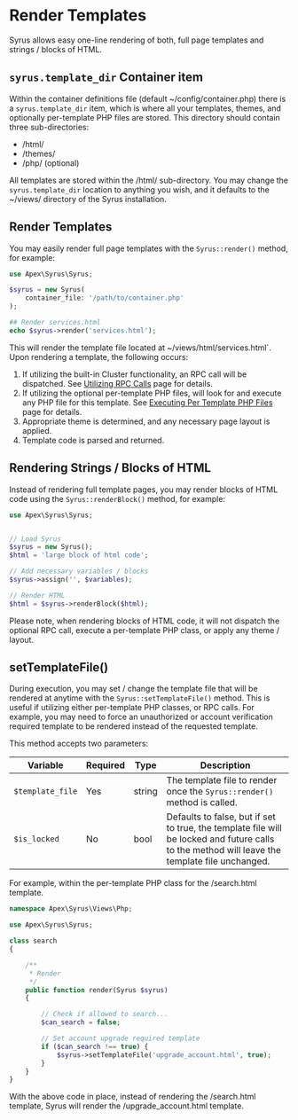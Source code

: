 
# Render Templates

Syrus allows easy one-line rendering of both, full page templates and strings / blocks of HTML.

## `syrus.template_dir` Container item

Within the container definitions file (default ~/config/container.php) there is a `syrus.template_dir` item, which is where all your templates, themes, and optionally per-template PHP files are stored.  This directory should contain three sub-directories:

* /html/ 
* /themes/
* /php/ (optional)

All templates are stored within the /html/ sub-directory.  You may change the `syrus.template_dir` location to anything you wish, and it defaults to the ~/views/ directory of the Syrus installation.


## Render Templates

You may easily render full page templates with the `Syrus::render()` method, for example:

~~~php
use Apex\Syrus\Syrus;

$syrus = new Syrus(
    container_file: '/path/to/container.php'
);

## Render services.html
echo $syrus->render('services.html');
~~~

This will render the template file located at ~/views/html/services.html`.  Upon rendering a template, the following occurs:

1. If utilizing the built-in Cluster functionality, an RPC call will be dispatched.  See [Utilizing RPC Calls](rpc.md) page for details.
2. If utilizing the optional per-template PHP files, will look for and execute any PHP file for this template.  See [Executing Per Template PHP Files](execute_php.md) page for details.
3. Appropriate theme is determined, and any necessary page layout is applied.
4. Template code is parsed and returned.


## Rendering Strings / Blocks of HTML

Instead of rendering full template pages, you may render blocks of HTML code using the `Syrus::renderBlock()` method, for example:

~~~php
use Apex\Syrus\Syrus;


// Load Syrus
$syrus = new Syrus();
$html = 'large block of html code';

// Add necessary variables / blocks
$syrus->assign('', $variables);

// Render HTML
$html = $syrus->renderBlock($html);
~~~

Please note, when rendering blocks of HTML code, it will not dispatch the optional RPC call, execute a per-template PHP class, or apply any theme / layout.


<a name="set_template"></a>
## setTemplateFile()

During execution, you may set / change the template file that will be rendered at anytime with the `Syrus::setTemplateFile()` method.  This is useful if utilizing either per-template PHP classes, or RPC calls.  For example, you may need to force an unauthorized or account verification required template to be rendered instead of the requested template.

This method accepts two parameters:

Variable | Required | Type | Description
------------- |------------- |------------- |------------- 
`$template_file` | Yes | string | The template file to render once the `Syrus::render()` method is called.
`$is_locked` | No | bool | Defaults to false, but if set to true, the template file will be locked and future calls to the method will leave the template file unchanged.

For example, within the per-template PHP class for the /search.html template.

~~~php
namespace Apex\Syrus\Views\Php;

use Apex\Syrus\Syrus;

class search
{

    /**
     * Render
     */
    public function render(Syrus $syrus)
    {

        // Check if allowed to search...
        $can_search = false;

        // Set account upgrade required template
        if ($can_search !== true) { 
            $syrus->setTemplateFile('upgrade_account.html', true);
        }
    }
}
~~~

With the above code in place, instead of rendering the /search.html template, Syrus will render the /upgrade_account.html template.


